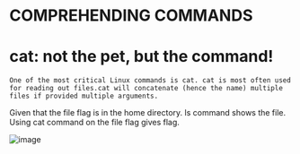 # COMPREHENDING COMMANDS

# cat: not the pet, but the command!

`One of the most critical Linux commands is cat. cat is most often used for reading out files.cat will concatenate (hence the name) multiple files if provided multiple arguments.`

Given that the file flag is in the home directory. ls command shows the file. Using cat command on the file flag gives flag.

![image](https://github.com/user-attachments/assets/27b93c20-3cbf-4f4e-b3bc-3b86741fe601)

